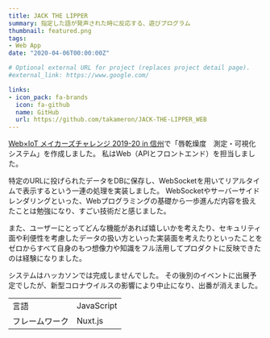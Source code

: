 ```yaml
---
title: JACK THE LIPPER
summary: 指定した語が発声された時に反応する、遊びプログラム
thumbnail: featured.png
tags:
- Web App
date: "2020-04-06T00:00:00Z"

# Optional external URL for project (replaces project detail page).
#external_link: https://www.google.com/

links:
- icon_pack: fa-brands
  icon: fa-github
  name: GitHub
  url: https://github.com/takameron/JACK-THE-LIPPER_WEB
---
```


[Web×IoT メイカーズチャレンジ 2019-20 in 信州](https://webiotmakers.github.io/2019/shinshu/)で「唇乾燥度　測定・可視化システム」を作成しました。 私はWeb（APIとフロントエンド）を担当しました。

特定のURLに投げられたデータをDBに保存し、WebSocketを用いてリアルタイムで表示するという一連の処理を実装しました。 WebSocketやサーバーサイドレンダリングといった、Webプログラミングの基礎から一歩進んだ内容を扱えたことは勉強になり、すごい技術だと感じました。

また、ユーザーにとってどんな機能があれば嬉しいかを考えたり、セキュリティ面や利便性を考慮したデータの扱い方といった実装面を考えたりといったことをゼロからすべて自身のもつ想像力や知識をフル活用してプロダクトに反映できたのは経験になりました。

システムはハッカソンでは完成しませんでした。 その後別のイベントに出展予定でしたが、新型コロナウイルスの影響により中止になり、出番が消えました。

|  |  |
| ---- | ---- |
| 言語 | JavaScript |
| フレームワーク | Nuxt.js |
